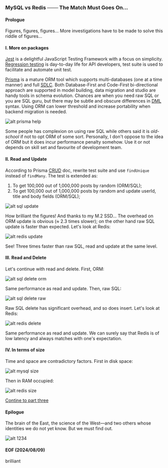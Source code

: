 ### MySQL vs Redis ─── The Match Must Goes On... 


#### Prologue 
Figures, figures, figures... More investigations have to be made to solve this riddle of figures... 


#### I. More on packages 
[Jest](https://jestjs.io/) is a delightful JavaScript Testing Framework with a focus on simplicity. [Regression testing](https://en.wikipedia.org/wiki/Regression_testing) is day-to-day life for API developers, test suite is used to facilitate and automate unit test. 

[Prisma](https://www.prisma.io/) is a mature ORM tool which supports multi-databases (one at a time manner) and full [SDLC](https://www.geeksforgeeks.org/software-development-life-cycle-sdlc/). Both Database-First and Code-First bi-directional approach are supported in model building, data migration and studio are handy tools in schema evolution. Chances are when you need raw SQL or you are SQL guru, but there may be subtle and obscure differences in [DML](https://en.wikipedia.org/wiki/Data_manipulation_language) syntax. Using ORM can lower threshold and increase portability when backend migration is needed. 

![alt prisma help](img/prisma-help.JPG)

Some people has complexion on using raw SQL while others said it is *old-school* if not to opt ORM of some sort. Personally, I don't oppose to the idea of ORM but it does incur performance penalty somehow. Use it or not depends on skill set and favourite of development team. 


#### II. Read and Update 
According to Prisma [CRUD](https://www.prisma.io/docs/orm/prisma-client/queries/crud) doc, rewrite test suite and use `findUnique` instead of `findMany`. The test is extended as: 
1. To get 100,000 out of 1,000,000 posts by random (ORM/SQL);
2. To get 100,000 out of 1,000,000 posts by random and update userId, title and body fields (ORM/SQL); 

![alt sql update](img/test-sql-update.JPG)

How brilliant the figures! And thanks to my M.2 SSD... The overhead on ORM update is obvious (≈ 2.3 times slower); on the other hand raw SQL update is faster than expected. Let's look at Redis: 

![alt redis update](img/test-redis-update.JPG)

See! Three times faster than raw SQL, read and update at the same level. 


#### III. Read and Delete 
Let's continue with read and delete. First, ORM: 

![alt sql delete orm](img/test-sql-delete-orm.JPG)

Same performance as read and update. Then, raw SQL: 

![alt sql delete raw](img/test-sql-delete.JPG)

Raw SQL delete has significant overhead, and so does insert. Let's look at Redis: 

![alt redis delete](img/test-redis-delete.JPG)

Same performance as read and update. We can surely say that Redis is of low latency and always matches with one's expectation. 


#### IV. In terms of size
Time and space are contradictory factors. First in disk space: 

![alt mysql size](img/mysql-size.JPG)

Then in RAM occupied: 

![alt redis size](img/redis-size.JPG)

[Contine to part three](README-Part3.md)


#### Epilogue
The brain of the East, the science of the West—and two others whose identities we do not yet know. But we must find out. 

![alt 1234](img/vlcsnap-2024-08-07-14h43m48s804.png)


#### EOF (2024/08/09)
brilliant
